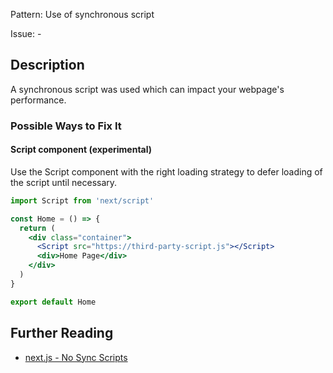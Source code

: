 Pattern: Use of synchronous script

Issue: -

## Description

A synchronous script was used which can impact your webpage's performance.

### Possible Ways to Fix It

#### Script component (experimental)

Use the Script component with the right loading strategy to defer loading of the script until necessary.

```jsx
import Script from 'next/script'

const Home = () => {
  return (
    <div class="container">
      <Script src="https://third-party-script.js"></Script>
      <div>Home Page</div>
    </div>
  )
}

export default Home
```

## Further Reading

* [next.js - No Sync Scripts](https://nextjs.org/docs/messages/no-sync-scripts)